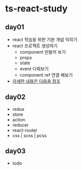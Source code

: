 # ts-react-study

## day01
 - react 학습을 위한 기본 개념 익히기
 - react 프로젝트 생성하기
    - component 만들어 보기
    - props
    - state
    - event 다뤄보기
    - component ref 연결 해보기
 - [자세한 내용은 다음을 참조](day01/README.md)

## day02
 - redux
 - store
 - action
 - reducer
 - react-router
 - css | scss | pcss

## day03
 - todo
